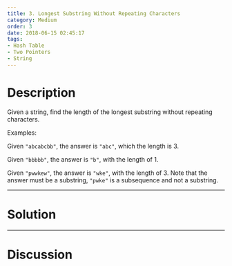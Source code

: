 ```yaml
---
title: 3. Longest Substring Without Repeating Characters
category: Medium
order: 3
date: 2018-06-15 02:45:17
tags:
- Hash Table
- Two Pointers
- String
---
```


<!-- 记得完善 tags 和 category 字段 -->

# Description
Given a string, find the length of the longest substring without repeating characters.

Examples:

Given `"abcabcbb"`, the answer is `"abc"`, which the length is 3.

Given `"bbbbb"`, the answer is `"b"`, with the length of 1.

Given `"pwwkew"`, the answer is `"wke"`, with the length of 3. Note that the answer must be a substring, `"pwke"` is a subsequence and not a substring.



----------
# Solution


----------
# Discussion
